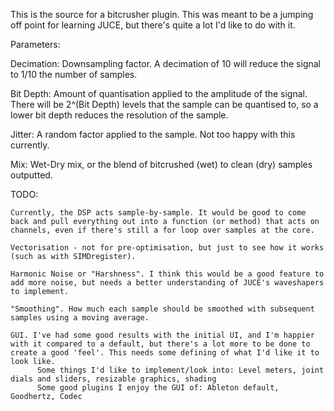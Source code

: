 This is the source for a bitcrusher plugin. This was meant to be a jumping off point for learning JUCE, but there's quite a lot I'd like to do with it.

Parameters:

  Decimation: Downsampling factor. A decimation of 10 will reduce the signal to 1/10 the number of samples.
  
  Bit Depth: Amount of quantisation applied to the amplitude of the signal. There will be 2^(Bit Depth) levels that the sample can be quantised to, so a lower bit depth reduces the resolution of the sample.
  
  Jitter: A random factor applied to the sample. Not too happy with this currently.
  
  Mix: Wet-Dry mix, or the blend of bitcrushed (wet) to clean (dry) samples outputted.
  

  TODO:
  
    Currently, the DSP acts sample-by-sample. It would be good to come back and pull everything out into a function (or method) that acts on channels, even if there's still a for loop over samples at the core.
    
    Vectorisation - not for pre-optimisation, but just to see how it works (such as with SIMDregister).
    
    Harmonic Noise or "Harshness". I think this would be a good feature to add more noise, but needs a better understanding of JUCE's waveshapers to implement.
    
    "Smoothing". How much each sample should be smoothed with subsequent samples using a moving average.
    
    GUI. I've had some good results with the initial UI, and I'm happier with it compared to a default, but there's a lot more to be done to create a good 'feel'. This needs some defining of what I'd like it to look like. 
          Some things I'd like to implement/look into: Level meters, joint dials and sliders, resizable graphics, shading
          Some good plugins I enjoy the GUI of: Ableton default, Goodhertz, Codec
